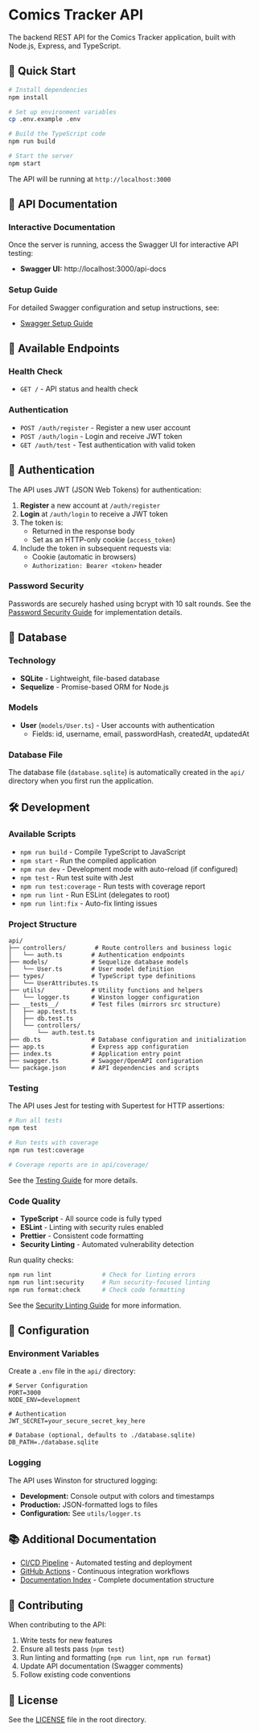 # Comics Tracker API

The backend REST API for the Comics Tracker application, built with Node.js, Express, and TypeScript.

## 🚀 Quick Start

```bash
# Install dependencies
npm install

# Set up environment variables
cp .env.example .env

# Build the TypeScript code
npm run build

# Start the server
npm start
```

The API will be running at `http://localhost:3000`

## 📖 API Documentation

### Interactive Documentation
Once the server is running, access the Swagger UI for interactive API testing:
- **Swagger UI:** http://localhost:3000/api-docs

### Setup Guide
For detailed Swagger configuration and setup instructions, see:
- [Swagger Setup Guide](../docs/api/swagger.md)

## 🔌 Available Endpoints

### Health Check
- `GET /` - API status and health check

### Authentication
- `POST /auth/register` - Register a new user account
- `POST /auth/login` - Login and receive JWT token
- `GET /auth/test` - Test authentication with valid token

## 🔐 Authentication

The API uses JWT (JSON Web Tokens) for authentication:

1. **Register** a new account at `/auth/register`
2. **Login** at `/auth/login` to receive a JWT token
3. The token is:
   - Returned in the response body
   - Set as an HTTP-only cookie (`access_token`)
4. Include the token in subsequent requests via:
   - Cookie (automatic in browsers)
   - `Authorization: Bearer <token>` header

### Password Security
Passwords are securely hashed using bcrypt with 10 salt rounds. See the [Password Security Guide](../docs/security/password-security.md) for implementation details.

## 💾 Database

### Technology
- **SQLite** - Lightweight, file-based database
- **Sequelize** - Promise-based ORM for Node.js

### Models
- **User** (`models/User.ts`) - User accounts with authentication
  - Fields: id, username, email, passwordHash, createdAt, updatedAt

### Database File
The database file (`database.sqlite`) is automatically created in the `api/` directory when you first run the application.

## 🛠️ Development

### Available Scripts

- `npm run build` - Compile TypeScript to JavaScript
- `npm start` - Run the compiled application
- `npm run dev` - Development mode with auto-reload (if configured)
- `npm test` - Run test suite with Jest
- `npm run test:coverage` - Run tests with coverage report
- `npm run lint` - Run ESLint (delegates to root)
- `npm run lint:fix` - Auto-fix linting issues

### Project Structure

```
api/
├── controllers/        # Route controllers and business logic
│   └── auth.ts        # Authentication endpoints
├── models/            # Sequelize database models
│   └── User.ts        # User model definition
├── types/             # TypeScript type definitions
│   └── UserAttributes.ts
├── utils/             # Utility functions and helpers
│   └── logger.ts      # Winston logger configuration
├── __tests__/         # Test files (mirrors src structure)
│   ├── app.test.ts
│   ├── db.test.ts
│   └── controllers/
│       └── auth.test.ts
├── db.ts              # Database configuration and initialization
├── app.ts             # Express app configuration
├── index.ts           # Application entry point
├── swagger.ts         # Swagger/OpenAPI configuration
└── package.json       # API dependencies and scripts
```

### Testing

The API uses Jest for testing with Supertest for HTTP assertions:

```bash
# Run all tests
npm test

# Run tests with coverage
npm run test:coverage

# Coverage reports are in api/coverage/
```

See the [Testing Guide](../docs/development/testing.md) for more details.

### Code Quality

- **TypeScript** - All source code is fully typed
- **ESLint** - Linting with security rules enabled
- **Prettier** - Consistent code formatting
- **Security Linting** - Automated vulnerability detection

Run quality checks:
```bash
npm run lint              # Check for linting errors
npm run lint:security     # Run security-focused linting
npm run format:check      # Check code formatting
```

See the [Security Linting Guide](../docs/security/security-linting.md) for more information.

## 🔧 Configuration

### Environment Variables

Create a `.env` file in the `api/` directory:

```env
# Server Configuration
PORT=3000
NODE_ENV=development

# Authentication
JWT_SECRET=your_secure_secret_key_here

# Database (optional, defaults to ./database.sqlite)
DB_PATH=./database.sqlite
```

### Logging

The API uses Winston for structured logging:
- **Development:** Console output with colors and timestamps
- **Production:** JSON-formatted logs to files
- **Configuration:** See `utils/logger.ts`

## 📚 Additional Documentation

- [CI/CD Pipeline](../docs/development/ci-cd.md) - Automated testing and deployment
- [GitHub Actions](../docs/development/github-actions.md) - Continuous integration workflows
- [Documentation Index](../docs/INDEX.md) - Complete documentation structure

## 🤝 Contributing

When contributing to the API:

1. Write tests for new features
2. Ensure all tests pass (`npm test`)
3. Run linting and formatting (`npm run lint`, `npm run format`)
4. Update API documentation (Swagger comments)
5. Follow existing code conventions

## 📄 License

See the [LICENSE](../LICENSE) file in the root directory.
